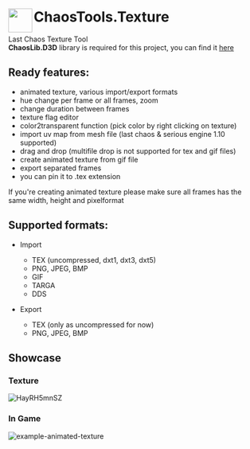# ChaosTools.Texture <img align="left" src="https://user-images.githubusercontent.com/39301116/111002846-69464000-8386-11eb-8a3e-6e16f285cddd.png" width="48px">
Last Chaos Texture Tool
<br/>
**ChaosLib.D3D** library is required for this project, you can find it [here](https://github.com/5z3f/ChaosLib/tree/main/ChaosLib.D3D)

## Ready features:
- animated texture, various import/export formats
- hue change per frame or all frames, zoom
- change duration between frames
- texture flag editor
- color2transparent function (pick color by right clicking on texture)
- import uv map from mesh file (last chaos & serious engine 1.10 supported)
- drag and drop (multifile drop is not supported for tex and gif files)
- create animated texture from gif file
- export separated frames
- you can pin it to .tex extension

If you're creating animated texture please make sure all frames has the same width, height and pixelformat

## Supported formats:
 * Import
    - TEX (uncompressed, dxt1, dxt3, dxt5)
    - PNG, JPEG, BMP
    - GIF
    - TARGA
    - DDS

 * Export
    - TEX (only as uncompressed for now)
    - PNG, JPEG, BMP

## Showcase
### Texture
![HayRH5mnSZ](https://user-images.githubusercontent.com/39301116/111008978-a6183400-8392-11eb-993c-f3f62efe0320.gif)

### In Game
![example-animated-texture](https://user-images.githubusercontent.com/39301116/110999776-2fbf0600-8381-11eb-8134-0d0babced07a.gif)
